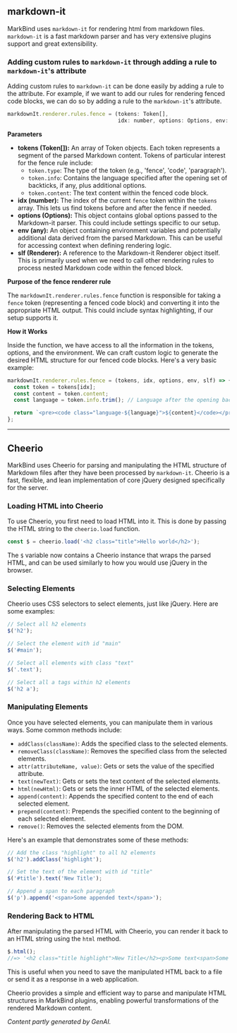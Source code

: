 ## markdown-it

MarkBind uses `markdown-it` for rendering html from markdown files. `markdown-it` is a fast markdown parser and has very extensive plugins support and great extensibility.

### Adding custom rules to `markdown-it` through adding a rule to `markdown-it`'s attribute

Adding custom rules to `markdown-it` can be done easily by adding a rule to the attribute.
For example, if we want to add our rules for rendering fenced code blocks, we can do so by adding a rule to the `markdown-it`'s attribute.

```javascript
markdownIt.renderer.rules.fence = (tokens: Token[],
                                   idx: number, options: Options, env: any, slf: Renderer) => {}
```

**Parameters**

* **tokens (Token[]):** An array of Token objects. Each token represents a segment of the parsed Markdown content. Tokens of particular interest for the fence rule include:
    - `token.type`: The type of the token (e.g., 'fence', 'code', 'paragraph').
    - `token.info`: Contains the language specified after the opening set of backticks, if any, plus additional options.
    - `token.content`: The text content within the fenced code block.
* **idx (number):** The index of the current `fence` token within the `tokens` array. This lets us find tokens before and after the fence if needed.
* **options (Options):** This object contains global options passed to the Markdown-it parser. This could include settings specific to our setup.
* **env (any):** An object containing environment variables and potentially additional data derived from the parsed Markdown. This can be useful for accessing context when defining rendering logic.
* **slf (Renderer):**  A reference to the Markdown-it Renderer object itself. This is primarily used when we need to call other rendering rules to process nested Markdown code within the fenced block.

**Purpose of the fence renderer rule**

The `markdownIt.renderer.rules.fence` function is responsible for taking a `fence` token (representing a fenced code block) and converting it into the appropriate HTML output. This could include syntax highlighting, if our setup supports it.

**How it Works**

Inside the function, we have access to all the information in the tokens, options, and the environment. We can craft custom logic to generate the desired HTML structure for our fenced code blocks. Here's a very basic example:

```javascript
markdownIt.renderer.rules.fence = (tokens, idx, options, env, slf) => {
  const token = tokens[idx];
  const content = token.content;
  const language = token.info.trim(); // Language after the opening backticks

  return `<pre><code class="language-${language}">${content}</code></pre>`;
};
```
---

## Cheerio

MarkBind uses Cheerio for parsing and manipulating the HTML structure of Markdown files after they have been processed by `markdown-it`. Cheerio is a fast, flexible, and lean implementation of core jQuery designed specifically for the server.

### Loading HTML into Cheerio

To use Cheerio, you first need to load HTML into it. This is done by passing the HTML string to the `cheerio.load` function.

```javascript
const $ = cheerio.load('<h2 class="title">Hello world</h2>');
```

The `$` variable now contains a Cheerio instance that wraps the parsed HTML, and can be used similarly to how you would use jQuery in the browser.

### Selecting Elements

Cheerio uses CSS selectors to select elements, just like jQuery. Here are some examples:

```javascript
// Select all h2 elements
$('h2');

// Select the element with id "main"
$('#main');

// Select all elements with class "text"
$('.text');

// Select all a tags within h2 elements
$('h2 a');
```

### Manipulating Elements

Once you have selected elements, you can manipulate them in various ways. Some common methods include:

- `addClass(className)`: Adds the specified class to the selected elements.
- `removeClass(className)`: Removes the specified class from the selected elements.
- `attr(attributeName, value)`: Gets or sets the value of the specified attribute.
- `text(newText)`: Gets or sets the text content of the selected elements.
- `html(newHtml)`: Gets or sets the inner HTML of the selected elements.
- `append(content)`: Appends the specified content to the end of each selected element.
- `prepend(content)`: Prepends the specified content to the beginning of each selected element.
- `remove()`: Removes the selected elements from the DOM.

Here's an example that demonstrates some of these methods:

```javascript
// Add the class "highlight" to all h2 elements
$('h2').addClass('highlight');

// Set the text of the element with id "title"
$('#title').text('New Title');

// Append a span to each paragraph
$('p').append('<span>Some appended text</span>');
```

### Rendering Back to HTML

After manipulating the parsed HTML with Cheerio, you can render it back to an HTML string using the `html` method.

```javascript
$.html();
//=> '<h2 class="title highlight">New Title</h2><p>Some text<span>Some appended text</span></p>'
```

This is useful when you need to save the manipulated HTML back to a file or send it as a response in a web application.

Cheerio provides a simple and efficient way to parse and manipulate HTML structures in MarkBind plugins, enabling powerful transformations of the rendered Markdown content.

*Content partly generated by GenAI.*
